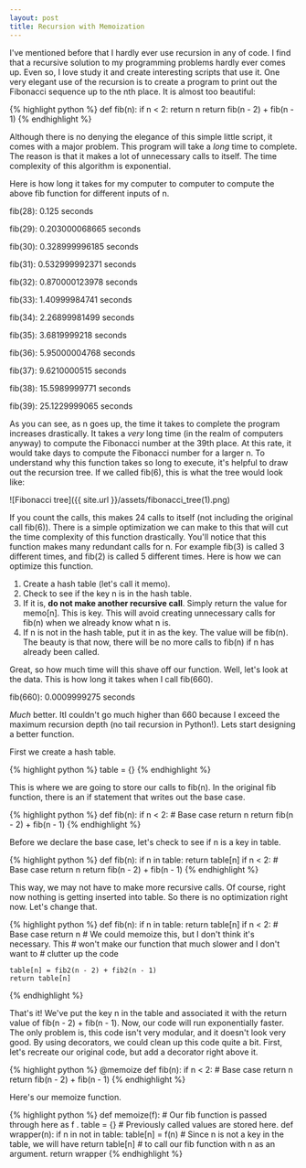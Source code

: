 ```yaml
---
layout: post
title: Recursion with Memoization
---
```

I've mentioned before that I hardly ever use recursion in any of code. I find that a recursive solution to my programming problems hardly ever comes up. Even so, I love study it and create interesting scripts that use it. One very elegant use of the recursion is to create a program to print out the Fibonacci sequence up to the nth place. It is almost too beautiful:

{% highlight python %}
def fib(n):
    if n < 2:
        return n
    return fib(n - 2) + fib(n - 1)
{% endhighlight %}

Although there is no denying the elegance of this simple little script, it comes with a major problem. This program will take a *long* time to complete. The reason is that it makes a lot of unnecessary calls to itself. The time complexity of this algorithm is exponential. 

Here is how long it takes for my computer to computer to compute the above fib function for different inputs of n.

fib(28): 0.125 seconds

fib(29): 0.203000068665 seconds

fib(30): 0.328999996185 seconds

fib(31): 0.532999992371 seconds

fib(32): 0.870000123978 seconds

fib(33): 1.40999984741 seconds

fib(34): 2.26899981499 seconds

fib(35): 3.6819999218 seconds

fib(36): 5.95000004768 seconds

fib(37): 9.6210000515 seconds

fib(38): 15.5989999771 seconds

fib(39): 25.1229999065 seconds

As you can see, as n goes up, the time it takes to complete the program increases drastically. It takes a *very* long time (in the realm of computers anyway) to compute the Fibonacci number at the 39th place. At this rate, it would take days to compute the Fibonacci number for a larger n. To understand why this function takes so long to execute, it's helpful to draw out the recursion tree. If we called fib(6), this is what the tree would look like:

![Fibonacci tree]({{ site.url }}/assets/fibonacci_tree(1).png)

If you count the calls, this makes 24 calls to itself (not including the original call fib(6)). There is a simple optimization we can make to this that will cut the time complexity of this function drastically. You'll notice that this function makes many redundant calls for n. For example fib(3) is called 3 different times, and fib(2) is called 5 different times. Here is how we can optimize this function.

1. Create a hash table (let's call it memo).
2. Check to see if the key n is in the hash table.
3. If it is, **do not make another recursive call**. Simply return the value for memo[n]. This is key. This will avoid creating unnecessary calls for fib(n) when we already know what n is.
4. If n is not in the hash table, put it in as the key. The value will be fib(n). The beauty is that now, there will be no more calls to fib(n) if n has already been called.

Great, so how much time will this shave off our function. Well, let's look at the data. This is how long it takes when I call fib(660).

fib(660): 0.0009999275 seconds

*Much* better. ItI couldn't go much higher than 660 because I exceed the maximum recursion depth (no tail recursion in Python!). Lets start designing a better function.

First we create a hash table.

{% highlight python %}
table = {}
{% endhighlight %}

This is where we are going to store our calls to fib(n). In the original fib function, there is an if statement that writes out the base case.

{% highlight python %}
def fib(n):
    if n < 2:  # Base case
        return n
    return fib(n - 2) + fib(n - 1)
{% endhighlight %}

Before we declare the base case, let's check to see if n is a key in table.

{% highlight python %}
def fib(n):
    if n in table:
        return table[n]
    if n < 2:  # Base case
        return n
    return fib(n - 2) + fib(n - 1)
{% endhighlight %}

This way, we may not have to make more recursive calls. Of course, right now nothing is getting inserted into table. So there is no optimization right now. Let's change that.

{% highlight python %}
def fib(n):
    if n in table:
        return table[n]
    if n < 2:  # Base case
        return n  # We could memoize this, but I don't think it's necessary. This
                  # won't make our function that much slower and I don't want to
                  # clutter up the code

    table[n] = fib2(n - 2) + fib2(n - 1)
    return table[n]
{% endhighlight %}

That's it! We've put the key n in the table and associated it with the return value of fib(n - 2) + fib(n - 1). Now, our code will run exponentially faster. The only problem is, this code isn't very modular, and it doesn't look very good. By using decorators, we could clean up this code quite a bit. First, let's recreate our original code, but add a decorator right above it.

{% highlight python %}
@memoize
def fib(n):
    if n < 2:  # Base case
        return n
    return fib(n - 2) + fib(n - 1)
{% endhighlight %}

Here's our memoize function.

{% highlight python %}
def memoize(f): # Our fib function is passed through here as f .
    table = {}  # Previously called values are stored here.
    def wrapper(n):
        if n in not in table: 
            table[n] = f(n) # Since n is not a key in the table, we will have
        return table[n]     # to call our fib function with n as an argument.
    return wrapper
{% endhighlight %}